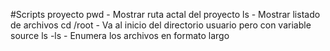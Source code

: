 #Scripts proyecto
pwd - Mostrar ruta actal del proyecto
ls - Mostrar listado de archivos
cd /root - Va al inicio del directorio usuario pero con variable source
ls -ls - Enumera los archivos en formato largo

